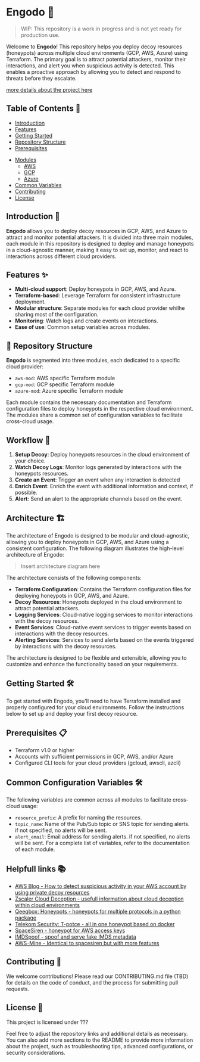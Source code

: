 # Engodo 🎣
>
>WIP: This repository is a work in progress and is not yet ready for production use.

Welcome to **Engodo**! This repository helps you deploy decoy resources (honeypots) across multiple cloud environments (GCP, AWS, Azure) using Terraform. The primary goal is to attract potential attackers, monitor their interactions, and alert you when suspicious activity is detected. This enables a proactive approach by allowing you to detect and respond to threats before they escalate.

[more details about the project here](https://tentwentyone.atlassian.net/wiki/spaces/CCOE/pages/211976216/Engodo)

## Table of Contents 📖

- [Introduction](#introduction)
- [Features](#features)
- [Getting Started](#getting-started)
- [Repository Structure](#repository-structure)
- [Prerequisites](#prerequisites)
<!-- - [Usage](#usage) -->
  <!-- - [Setup Decoy](#setup-decoy)
  - [Watch Decoy Logs](#watch-decoy-logs)
  - [Create Event on Interaction](#create-event-on-interaction) -->
- [Modules](#modules)
  - [AWS](#aws)
  - [GCP](#gcp)
  - [Azure](#azure)
- [Common Variables](#common-variables)
- [Contributing](#contributing)
- [License](#license)

## Introduction 🚀

**Engodo** allows you to deploy decoy resources in GCP, AWS, and Azure to attract and monitor potential attackers. It is divided into three main modules, each module in this repository is designed to deploy and manage honeypots in a cloud-agnostic manner, making it easy to set up, monitor, and react to interactions across different cloud providers.

## Features ✨

- **Multi-cloud support**: Deploy honeypots in GCP, AWS, and Azure.
- **Terraform-based**: Leverage Terraform for consistent infrastructure deployment.
- **Modular structure**: Separate modules for each cloud provider whilhe sharing most of the configuration.
- **Monitoring**: Watch logs and create events on interactions.
- **Ease of use**: Common setup variables across modules.

## 📁 Repository Structure

**Engodo** is segmented into three modules, each dedicated to a specific cloud provider:

- `aws-mod`: AWS specific Terraform module
- `gcp-mod`: GCP specific Terraform module
- `azure-mod`: Azure specific Terraform module

Each module contains the necessary documentation and Terraform configuration files to deploy honeypots in the respective cloud environment. The modules share a common set of configuration variables to facilitate cross-cloud usage.

## Workflow 🔄

1. **Setup Decoy**: Deploy honeypots resources in the cloud environment of your choice.
2. **Watch Decoy Logs**: Monitor logs generated by interactions with the honeypots resources.
3. **Create an Event**: Trigger an event when any interaction is detected
4. **Enrich Event**: Enrich the event with additional information and context, if possible.
5. **Alert**: Send an alert to the appropriate channels based on the event.

## Architecture 🏗️

The architecture of Engodo is designed to be modular and cloud-agnostic, allowing you to deploy honeypots in GCP, AWS, and Azure using a consistent configuration. The following diagram illustrates the high-level architecture of Engodo:

> Insert architecture diagram here

The architecture consists of the following components:

- **Terraform Configuration**: Contains the Terraform configuration files for deploying honeypots in GCP, AWS, and Azure.
- **Decoy Resources**: Honeypots deployed in the cloud environment to attract potential attackers.
- **Logging Services**: Cloud-native logging services to monitor interactions with the decoy resources.
- **Event Services**: Cloud-native event services to trigger events based on interactions with the decoy resources.
- **Alerting Services**: Services to send alerts based on the events triggered by interactions with the decoy resources.

The architecture is designed to be flexible and extensible, allowing you to customize and enhance the functionality based on your requirements.

## Getting Started 🛠️

To get started with Engodo, you'll need to have Terraform installed and properly configured for your cloud environments. Follow the instructions below to set up and deploy your first decoy resource.

## Prerequisites 📋

- Terraform v1.0 or higher
- Accounts with sufficient permissions in GCP, AWS, and/or Azure
- Configured CLI tools for your cloud providers (gcloud, awscli, azcli)

<!-- ## Usage 📝 -->

<!-- ### Setup Decoy

Watch Decoy Logs 📑
After deployment, you can monitor the logs of the deployed decoy resources using the logging services provided by the respective cloud providers:

AWS: CloudWatch
GCP: Stackdriver
Azure: Azure Monitor
Create Event on Interaction 🔔
Configure your environment to trigger events based on interactions with the decoy resources. This can be done using the event services of the respective cloud providers:

AWS: CloudWatch Events or EventBridge
GCP: Pub/Sub or Cloud Functions
Azure: Event Grid or Azure Functions
Modules 📦
AWS
Terraform module to deploy and manage honeypots in AWS.

Detailed documentation for AWS module

GCP
Terraform module to deploy and manage honeypots in GCP.

Detailed documentation for GCP module

Azure
Terraform module to deploy and manage honeypots in Azure.

Detailed documentation for Azure module -->

## Common Configuration Variables 🛠️

The following variables are common across all modules to facilitate cross-cloud usage:

- `resource_prefix`: A prefix for naming the resources.
- `topic_name`: Name of the Pub/Sub topic or SNS topic for sending alerts. if not specified, no alerts will be sent.
- `alert_email`: Email address for sending alerts. if not specified, no alerts will be sent.
For a complete list of variables, refer to the documentation of each module.

## Helpfull links 📚

- [AWS Blog - How to detect suspicious activity in your AWS account by using private decoy resources](https://aws.amazon.com/pt/blogs/security/how-to-detect-suspicious-activity-in-your-aws-account-by-using-private-decoy-resources/)
- [Zscaler Cloud Deception - usefull information about cloud deception within cloud environments](https://help.zscaler.com/deception/deceive/cloud-deception)
- [Qeeqbox: Honeypots - honeypots for multiple protocols in a python package](https://github.com/qeeqbox/honeypots)
- [Telekom Security: T-potce - all in one honeypot based on docker](https://github.com/telekom-security/tpotce)
- [SpaceSiren - honeypot for AWS access keys](https://github.com/spacesiren/spacesiren)
- [IMDSpoof - spoof and serve fake IMDS metadata](https://github.com/grahamhelton/IMDSpoof)
- [AWS-Mine - Identical to spacesiren but with more features](https://github.com/StevenSmiley/aws-mine)

## Contributing 🤝

We welcome contributions! Please read our CONTRIBUTING.md file (TBD) for details on the code of conduct, and the process for submitting pull requests.

## License 📄

This project is licensed under ???

Feel free to adjust the repository links and additional details as necessary. You can also add more sections to the README to provide more information about the project, such as troubleshooting tips, advanced configurations, or security considerations.
